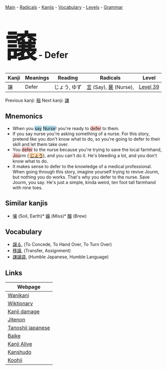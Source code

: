 <style> bigfont {font-size: 100px}</style>
[Main](../README.md) -
[Radicals](../radicals.md) -
[Kanjis](../kanjis.md) -
[Vocabulary](../vocabulary.md) -
[Levels](../levels.md) -
[Grammar](../grammar.md)
# <bigfont> 譲</bigfont> - Defer 

| Kanji | Meanings | Reading | Radicals | Level |
| --- | --- | --- | --- | --- |
| 譲 | Defer | じょう, ゆず | [言](../radicals/言.md) (Say), [㐮](../radicals/㐮.md) (Nurse),  | [Level 39](../levels/wk_level39.md) |

Previous kanji: [稲](稲.md) Next kanji: [謙](謙.md) 

## Mnemonics
 * When you <span style="background-color:#ADD8E6"> say</span> <span style="background-color:#ADD8E6"> Nurse</span>! you're ready to <span style="background-color:#ffcccb"> defer</span> to them.
* If you say nurse you're asking something of a nurse. For this story, pretend like you don't know what to do, so you're going to defer to their skill and let them take over.
* You <span style="background-color:#ffcccb"> defer</span> to the nurse because you're trying to save the local farmhand, <span style="background-color:#ffcccb"> Jou</span>rm (<span style="background-color:#fed8b1"> [じょう](https://jisho.org/search/じょう)</span>), and you can't do it. He's bleeding a lot, and you don't know what to do.
* It makes sense to defer to the knowledge of a medical professional. When going through this story, imagine yourself trying to revive Jourm, but nothing you do works. That's why you defer to the nurse. Save Jourm, you say. He's just a simple, kinda weird, ten foot tall farmhand with nine toes.


## Similar kanjis
 * [壌](壌.md) (Soil, Earth)* [嬢](嬢.md) (Miss)* [醸](醸.md) (Brew)


## Vocabulary
 * [譲る](../vocabulary/譲.md), (To Concede, To Hand Over, To Turn Over)
* [移譲](../vocabulary/譲.md), (Transfer, Assignment)
* [謙譲語](../vocabulary/譲.md), (Humble Japanese, Humble Language)



## Links 

| Webpage |
| --- |
| [Wanikani          ](https://www.wanikani.com/kanji/譲) |
| [Wiktionary        ](https://en.wiktionary.org/wiki/譲) |
| [Kanji damage      ](http://www.kanjidamage.com/kanji/search?utf8=✓&q=譲) |
| [Jitenon           ](https://jitenon.com/kanji/譲) |
| [Tanoshii japanese ](https://www.tanoshiijapanese.com/dictionary/kanji.cfm?k=譲) |
| [Baike             ](https://baike.baidu.com/item/譲) |
| [Kanji Alive       ](https://app.kanjialive.com/譲) |
| [Kanshudo          ](https://www.kanshudo.com/searchmn?q=譲) |
| [Koohii            ](https://kanji.koohii.com/study/kanji/譲) |
